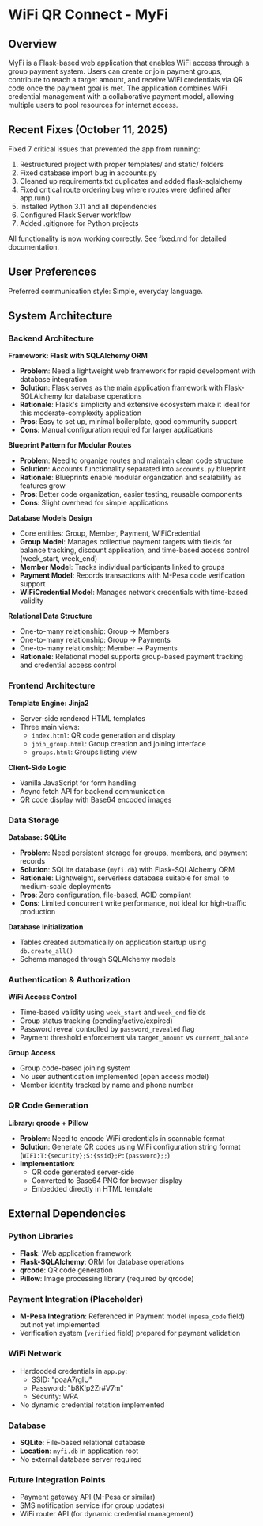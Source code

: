 # WiFi QR Connect - MyFi

## Overview

MyFi is a Flask-based web application that enables WiFi access through a group payment system. Users can create or join payment groups, contribute to reach a target amount, and receive WiFi credentials via QR code once the payment goal is met. The application combines WiFi credential management with a collaborative payment model, allowing multiple users to pool resources for internet access.

## Recent Fixes (October 11, 2025)

Fixed 7 critical issues that prevented the app from running:
1. Restructured project with proper templates/ and static/ folders
2. Fixed database import bug in accounts.py
3. Cleaned up requirements.txt duplicates and added flask-sqlalchemy
4. Fixed critical route ordering bug where routes were defined after app.run()
5. Installed Python 3.11 and all dependencies
6. Configured Flask Server workflow
7. Added .gitignore for Python projects

All functionality is now working correctly. See fixed.md for detailed documentation.

## User Preferences

Preferred communication style: Simple, everyday language.

## System Architecture

### Backend Architecture

**Framework: Flask with SQLAlchemy ORM**
- **Problem**: Need a lightweight web framework for rapid development with database integration
- **Solution**: Flask serves as the main application framework with Flask-SQLAlchemy for database operations
- **Rationale**: Flask's simplicity and extensive ecosystem make it ideal for this moderate-complexity application
- **Pros**: Easy to set up, minimal boilerplate, good community support
- **Cons**: Manual configuration required for larger applications

**Blueprint Pattern for Modular Routes**
- **Problem**: Need to organize routes and maintain clean code structure
- **Solution**: Accounts functionality separated into `accounts.py` blueprint
- **Rationale**: Blueprints enable modular organization and scalability as features grow
- **Pros**: Better code organization, easier testing, reusable components
- **Cons**: Slight overhead for simple applications

**Database Models Design**
- Core entities: Group, Member, Payment, WiFiCredential
- **Group Model**: Manages collective payment targets with fields for balance tracking, discount application, and time-based access control (week_start, week_end)
- **Member Model**: Tracks individual participants linked to groups
- **Payment Model**: Records transactions with M-Pesa code verification support
- **WiFiCredential Model**: Manages network credentials with time-based validity

**Relational Data Structure**
- One-to-many relationship: Group → Members
- One-to-many relationship: Group → Payments
- One-to-many relationship: Member → Payments
- **Rationale**: Relational model supports group-based payment tracking and credential access control

### Frontend Architecture

**Template Engine: Jinja2**
- Server-side rendered HTML templates
- Three main views:
  - `index.html`: QR code generation and display
  - `join_group.html`: Group creation and joining interface
  - `groups.html`: Groups listing view

**Client-Side Logic**
- Vanilla JavaScript for form handling
- Async fetch API for backend communication
- QR code display with Base64 encoded images

### Data Storage

**Database: SQLite**
- **Problem**: Need persistent storage for groups, members, and payment records
- **Solution**: SQLite database (`myfi.db`) with Flask-SQLAlchemy ORM
- **Rationale**: Lightweight, serverless database suitable for small to medium-scale deployments
- **Pros**: Zero configuration, file-based, ACID compliant
- **Cons**: Limited concurrent write performance, not ideal for high-traffic production

**Database Initialization**
- Tables created automatically on application startup using `db.create_all()`
- Schema managed through SQLAlchemy models

### Authentication & Authorization

**WiFi Access Control**
- Time-based validity using `week_start` and `week_end` fields
- Group status tracking (pending/active/expired)
- Password reveal controlled by `password_revealed` flag
- Payment threshold enforcement via `target_amount` vs `current_balance`

**Group Access**
- Group code-based joining system
- No user authentication implemented (open access model)
- Member identity tracked by name and phone number

### QR Code Generation

**Library: qrcode + Pillow**
- **Problem**: Need to encode WiFi credentials in scannable format
- **Solution**: Generate QR codes using WiFi configuration string format (`WIFI:T:{security};S:{ssid};P:{password};;`)
- **Implementation**: 
  - QR code generated server-side
  - Converted to Base64 PNG for browser display
  - Embedded directly in HTML template

## External Dependencies

### Python Libraries
- **Flask**: Web application framework
- **Flask-SQLAlchemy**: ORM for database operations
- **qrcode**: QR code generation
- **Pillow**: Image processing library (required by qrcode)

### Payment Integration (Placeholder)
- **M-Pesa Integration**: Referenced in Payment model (`mpesa_code` field) but not yet implemented
- Verification system (`verified` field) prepared for payment validation

### WiFi Network
- Hardcoded credentials in `app.py`:
  - SSID: "poaA7rgIU"
  - Password: "b8K!p2Zr#V7m"
  - Security: WPA
- No dynamic credential rotation implemented

### Database
- **SQLite**: File-based relational database
- **Location**: `myfi.db` in application root
- No external database server required

### Future Integration Points
- Payment gateway API (M-Pesa or similar)
- SMS notification service (for group updates)
- WiFi router API (for dynamic credential management)